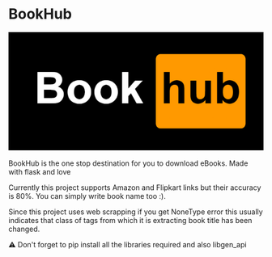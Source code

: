 # BookHub 
![logo](https://github.com/programmingninjas/BookHub/blob/main/static/bookhub.png)

BookHub is the one stop destination for you to download eBooks. Made with flask and love

Currently this project supports Amazon and Flipkart links but their accuracy is 80%. You can simply write book name too :).

Since this project uses web scrapping if you get NoneType error this usually indicates that class of tags from which it is extracting book title has been changed. 

⚠️ Don't forget to pip install all the libraries required and also libgen_api
